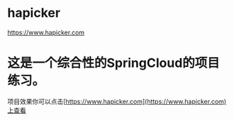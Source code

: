 # hapicker
https://www.hapicker.com
# 这是一个综合性的SpringCloud的项目练习。
项目效果你可以点击[https://www.hapicker.com](https://www.hapicker.com)上查看
